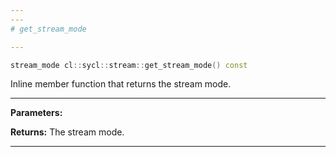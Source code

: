 ```yaml
---
---
# get_stream_mode

---
```


```cpp
stream_mode cl::sycl::stream::get_stream_mode() const
```


Inline member function that returns the stream mode. 


---
**Parameters:**

**Returns:** The stream mode. 

---
